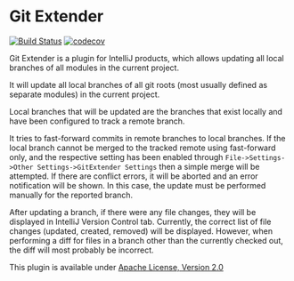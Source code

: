 # Git Extender

[![Build Status](https://travis-ci.org/JChrist/gitextender.svg?branch=master)](https://travis-ci.org/JChrist/gitextender)
[![codecov](https://codecov.io/gh/JChrist/gitextender/branch/master/graph/badge.svg)](https://codecov.io/gh/JChrist/gitextender)

Git Extender is a plugin for IntelliJ products, 
which allows updating all local branches of all modules in the current project.

It will update all local branches of all git roots 
(most usually defined as separate modules) 
in the current project.

Local branches that will be updated are 
the branches that exist locally and have been configured
to track a remote branch.

It tries to fast-forward commits in remote branches to local branches. 
If the local branch cannot be merged to the tracked remote using fast-forward only, 
and the respective setting has been enabled through `File->Settings->Other Settings->GitExtender Settings` then a simple merge will be attempted.
If there are conflict errors, it will be aborted and an error notification will be shown. 
In this case, the update must be performed manually for the reported branch.

After updating a branch, if there were any file changes, they will be displayed in
IntelliJ Version Control tab. 
Currently, the correct list of file changes 
(updated, created, removed) will be displayed. 
However, when performing a diff for files in a branch other than the currently checked
out, the diff will most probably be incorrect.

This plugin is available under [Apache License, Version 2.0](http://www.apache.org/licenses/LICENSE-2.0)